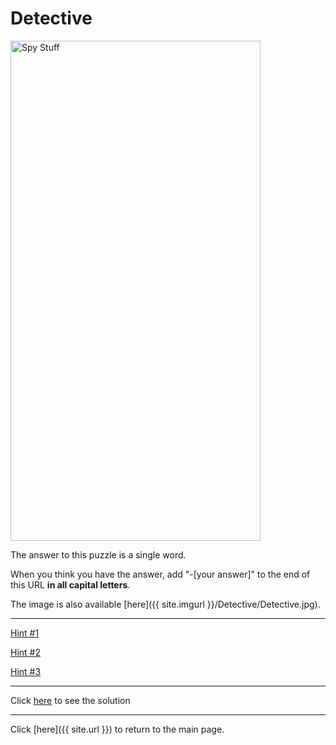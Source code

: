# Detective

<img src="{{ site.imgurl }}/Detective/Detective.jpg" alt="Spy Stuff" style="width:400px;height:800px;">

The answer to this puzzle is a single word.

When you think you have the answer, add "-[your answer]" to the end of this URL **in all capital letters**.

The image is also available [here]({{ site.imgurl }}/Detective/Detective.jpg).

-----

[Hint #1](Detective/Hint1.md)

[Hint #2](Detective/Hint2.md)

[Hint #3](Detective/Hint3.md)

-----

Click [here](Detective-SNOOP) to see the solution

-----

Click [here]({{ site.url }}) to return to the main page.
